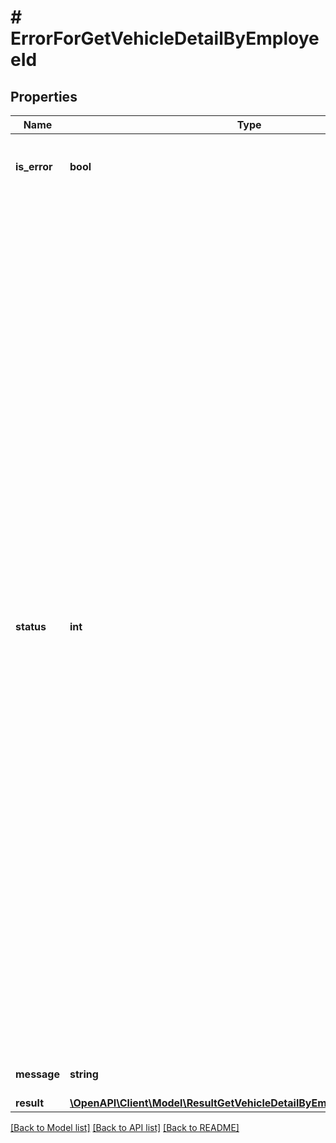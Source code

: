 # # ErrorForGetVehicleDetailByEmployeeId

## Properties

Name | Type | Description | Notes
------------ | ------------- | ------------- | -------------
**is_error** | **bool** | isError false means Success And isError true means Error | [optional]
**status** | **int** | Error Code &#x3D; 0 means &#39;The request processed successfully.&#39; &lt;br /&gt; Error Code &#x3D; 2 means &#39;Invalid API Key.&#39;&lt;br /&gt; Error Code &#x3D; 5 means &#39;API key does not exists.&#39; &lt;br /&gt; Error Code &#x3D; 4 means &#39;Action cannot be empty.&#39; &lt;br /&gt; Error Code &#x3D; 4 means &#39;Invalid Action.&#39; &lt;br /&gt;Error Code &#x3D; 5 means &#39;EmployeeId does not exists.&#39; &lt;br /&gt; Error Code &#x3D; 5 means &#39;EmployeeId contains invalid data.&#39; &lt;br /&gt; Error Code &#x3D; 5 means &#39;EmployeeId contains more than 15 characters.&#39; &lt;br /&gt; Error Code &#x3D; 5 means &#39;EmployeeId cannot be empty.&#39; &lt;br /&gt; Error Code &#x3D; 5 means &#39;EmployeeId is missing.&#39; &lt;br /&gt;Error Code &#x3D; 5 means &#39;No json data found.&#39; &lt;br /&gt; Error Code &#x3D; 7 means &#39;No json data found.&#39; &lt;br /&gt; Error Code &#x3D; 8 means &#39;Either empty or no Form Data.&#39;&lt;br /&gt;       Error Code &#x3D; 9 means &#39;Invalid json data.&#39;&lt;br/&gt; | [optional]
**message** | **string** | Message As Per the Error code | [optional]
**result** | [**\OpenAPI\Client\Model\ResultGetVehicleDetailByEmployeeIdArrayInner[]**](ResultGetVehicleDetailByEmployeeIdArrayInner.md) | Result value | [optional]

[[Back to Model list]](../../README.md#models) [[Back to API list]](../../README.md#endpoints) [[Back to README]](../../README.md)
